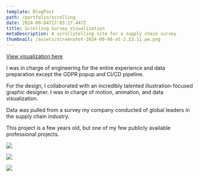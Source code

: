 ```yaml
---
template: BlogPost
path: /portfolio/scrolling
date: 2024-09-04T17:03:27.447Z
title: Scrolling Survey Visualization
metaDescription: A scrollytelling site for a supply chain survey
thumbnail: /assets/screenshot-2024-09-08-at-2.23.11 pm.png
---
```

[View visualization here](https://insights.interos.ai/2022-survey-report/)

I was in charge of engineering for the entire experience and data preparation except the GDPR popup and CI/CD pipeline. 

For the design, I collaborated with an incredibly talented illustration-focused graphic designer. I was in charge of motion, animation, and data visualization.

Data was pulled from a survey my company conducted of global leaders in the supply chain industry.

This project is a few years old, but one of my few publicly available professional projects.

![](/assets/screenshot-2024-09-08-at-1.59.46 pm.png)

![](/assets/screenshot-2024-09-08-at-1.07.58 pm.png)

![](/assets/screenshot-2024-09-08-at-1.08.57 pm.png)